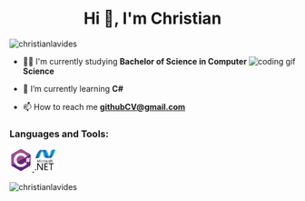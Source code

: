 <h1 align="center">Hi 👋, I'm Christian</h1>
<p align="left"> <img src="https://komarev.com/ghpvc/?username=christianlavides&label=Profile%20views&color=0e75b6&style=flat" alt="christianlavides" /> </p>
<img align="right" alt="coding gif" src="https://i.pinimg.com/originals/e4/26/70/e426702edf874b181aced1e2fa5c6cde.gif">

- 🧑‍🎓 I'm currently studying **Bachelor of Science in Computer Science**

- 🌱 I’m currently learning **C#**

- 📫 How to reach me **githubCV@gmail.com**

<p align="left">
</p>

<h3 align="left">Languages and Tools:</h3>
<p align="left"> <a href="https://www.w3schools.com/cs/" target="_blank" rel="noreferrer"> <img src="https://raw.githubusercontent.com/devicons/devicon/master/icons/csharp/csharp-original.svg" alt="csharp" width="40" height="40"/> </a> <a href="https://dotnet.microsoft.com/" target="_blank" rel="noreferrer"> <img src="https://raw.githubusercontent.com/devicons/devicon/master/icons/dot-net/dot-net-original-wordmark.svg" alt="dotnet" width="40" height="40"/> </a> </p>

<p><img align="center" src="https://github-readme-streak-stats.herokuapp.com/?user=christianlavides&" alt="christianlavides" /></p>

